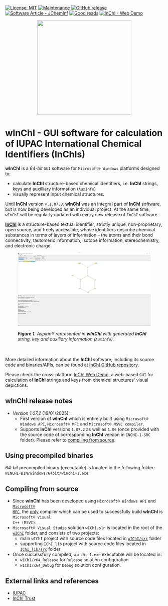 [![License: MIT](https://img.shields.io/badge/License-MIT-yellow.svg)](https://opensource.org/licenses/MIT)
[![Maintenance](https://img.shields.io/badge/Maintained%3F-yes-blue.svg)](https://github.com/IUPAC-InChI/WInChI/graphs/commit-activity)
[![GitHub release](https://img.shields.io/github/release/IUPAC-InChI/InChI.svg)](https://github.com/IUPAC-InChI/WInChI/releases/)
[![Software Article - JChemInf](https://img.shields.io/badge/Software_Article-JChemInf-blue)](https://doi.org/10.1186/s13321-021-00517-z)
[![Good reads](https://img.shields.io/badge/Goodreads-372213?style=flat&logo=goodreads&logoColor=white)](https://www.inchi-trust.org/inchi-overview-papers-presentations/?wpv_aux_current_post_id=4309&wpv_aux_parent_post_id=4309&wpv_view_count=4473)
[![InChI - Web Demo](https://img.shields.io/badge/InChI-Web_Demo-2ea44f)](https://iupac-inchi.github.io/InChI-Web-Demo/)

<p align="center">
  <img src="https://github.com/IUPAC-InChI/InChI/blob/main/Images/inchi-wheel.png" width="300" height="300" />
</p>

# wInChI - GUI software for calculation of IUPAC International Chemical Identifiers (InChIs)

<strong>wInChI</strong> is a _64-bit_ <code>GUI</code> software for <code>Microsoft&reg; Windows</code> platforms designed to: 
- calculate <strong>InChI</strong> structure-based chemical identifiers, i.e. <strong>InChI</strong> strings, keys and auxilliary information (<code>AuxInfo</code>)
- visually represent input chemical structures.

Until <strong>InChI</strong> version <code>v.1.07.0</code>, <strong>wInChI</strong> was an integral part of <strong>InChI</strong> software, but is now being developed as an individual project.
At the same time, <code>wInChI</code> will be regularly updated with every new release of <code>InChI</code> software.

<strong><a href="https://en.wikipedia.org/wiki/International_Chemical_Identifier">InChI</a></strong> is a structure-based textual identifier, strictly unique, non-proprietary, open source, and freely accessible, whose identifiers describe chemical substances in terms of layers of information – the atoms and their bond connectivity, tautomeric information, isotope information, stereochemistry, and electronic charge.

<em><figure>
  <img src="docs/img/winchi_in_action.jpg" />
  <figcaption><strong>Figure 1.</strong> Aspirin&reg; represented in <strong>wInChI</strong> with generated <strong>InChI</strong> string, key and auxiliary information (<code>AuxInfo</code>).</figcaption>
</figure></em>

<br /><br />
More detailed information about the <strong>InChI</strong> software, including its source code and binaries/APIs, can be found at <a href="https://github.com/IUPAC-InChI/InChI/">InChI GitHub repository</a>.

Please check the cross-platform <a href="https://github.com/IUPAC-InChI/InChI-Web-Demo">InChI Web Demo</a>, a web-based `GUI` for calculation of <strong>InChI</strong> strings and keys from chemical structures' visual depictions.

## wInChI release notes

- <em>Version 1.07.2</em> (19/01/2025):
  - First version of <strong>wInChI</strong> which is entirely built using <code>Microsoft&reg; Windows API</code>, <code>Microsoft&reg; MFC</code> and <code>Microsoft&reg; MSVC compiler</code>.
  - Supports <strong>InChI</strong> versions <code>1.07.2</code> as well as <code>1.06</code> (once provided with the source code of corresponding <strong>InChI</strong> version in <code>INCHI-1-SRC</code> folder). Please refer to <a href="#compiling">compiling from source</a>.

## Using precompiled binaries

<em>64-bit</em> precompiled binary (executable) is located in the following folder: <code>WINCHI-BIN/windows/64bit/winchi-1.exe</code>.

## Compiling from source

<a id="compiling"></a>

- Since <strong>wInChI</strong> has been developed using <code>Microsoft&reg; Windows API</code> and <code><a href="https://en.wikipedia.org/wiki/Microsoft_Foundation_Class_Library">Microsoft&reg; MFC</a></code>, the <ins>only</ins> compiler which can be used to successfully build <strong>wInChI</strong> is <code>Microsoft&reg; Visual C++ (MSVC)</code>.
- <code>Microsoft&reg; Visual Studio</code> solution <code>wIChI.sln</code> is located in the root of the <code><a href="wIChI">wIChI</a></code> folder, and consists of two projects:
  - main <code>wIChI</code> project with source code files located in <code><a href="wIChI/src/">wIChI/src</a></code> folder
  - supporting <code>IChI_lib</code> project with source code files located in <code><a href="IChI_lib/src/">IChI_lib/src</a></code> folder
- Once successfully compiled, <code>winchi-1.exe</code> executable will be located in:
  - <code>wIChI/x64_Release</code> for <code>Release</code> solution configuration 
  - <code>wIChI/x64_Debug</code> for <code>Debug</code> solution configuration.

## External links and references

- [IUPAC](https://iupac.org/)
- [InChI Trust](https://www.inchi-trust.org/)
